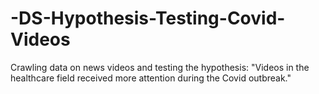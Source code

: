 # -DS-Hypothesis-Testing-Covid-Videos
Crawling data on news videos and testing the hypothesis: "Videos in the healthcare field received more attention during the Covid outbreak."
